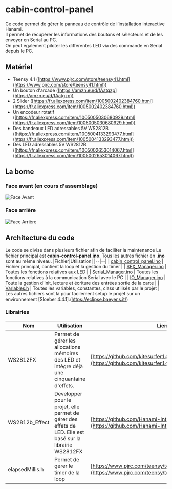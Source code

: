 # cabin-control-panel
Ce code permet de gérer le panneau de contrôle de l’installation interactive Hanami.  
Il permet de récupérer les informations des boutons et sélecteurs et de les envoyer en Serial au PC.  
On peut également piloter les différentes LED via des commande en Serial depuis le PC.
## Matériel
 - Teensy 4.1 ([https://www.pjrc.com/store/teensy41.html](https://www.pjrc.com/store/teensy41.html))
 - Un bouton d'arcade ([https://amzn.eu/d/fAatgzp](https://amzn.eu/d/fAatgzp))
 - 2 Slider ([https://fr.aliexpress.com/item/1005002402384760.html](https://fr.aliexpress.com/item/1005002402384760.html))
 - Un encodeur rotatif ([https://fr.aliexpress.com/item/1005005030680929.html](https://fr.aliexpress.com/item/1005005030680929.html))
 - Des bandeaux LED adressables 5V WS2812B ([https://fr.aliexpress.com/item/1005004133293477.html](https://fr.aliexpress.com/item/1005004133293477.html))
 - Des LED adressables 5V WS2812B ([https://fr.aliexpress.com/item/1005002653014067.html](https://fr.aliexpress.com/item/1005002653014067.html))
## La borne
### Face avant (en cours d'assemblage)
![Face Avant](https://ben-le-pirate.guerande-official.fr/control-panel-face.jpg)
### Face arrière
![Face Arrière](https://ben-le-pirate.guerande-official.fr/control-panel-back.jpg)
## Architecture du code
Le code se divise dans plusieurs fichier afin de faciliter la maintenance
Le fichier principal est **cabin-control-panel.ino**.
Tous les autres fichier en **.ino** sont au même niveau.
|Fichier|Utilisation|
|--|--|
| [cabin_control_panel.ino](https://github.com/Hanami-Interactivity/cabin-control-panel/blob/main/cabin_control_panel.ino "cabin_control_panel.ino") | Fichier principal, contient la loop et la gestion du timer |
| [SFX_Manager.ino](https://github.com/Hanami-Interactivity/cabin-control-panel/blob/main/SFX_Manager.ino "SFX_Manager.ino") | Toutes les fonctions relatives aux LED |
| [Serial_Manager.ino](https://github.com/Hanami-Interactivity/cabin-control-panel/blob/main/Serial_Manager.ino "Serial_Manager.ino") | Toutes les fonctions relatives à la communication Serial avec le PC |
| [IO_Manager.ino](https://github.com/Hanami-Interactivity/cabin-control-panel/blob/main/IO_Manager.ino "IO_Manager.ino") | Toute la gestion d'init, lecture et écriture des entrées sortie de la carte |
| [Variables.h](https://github.com/Hanami-Interactivity/cabin-control-panel/blob/main/Variables.h "Variables.h") | Toutes les variables, constantes, class utilisés par le projet |
Les autres fichiers sont là pour facilement setup le projet sur un environnement [Sloeber 4.4.1].(https://eclipse.baeyens.it/)
### Librairies 
| Nom | Utilisation | Lien|
|--|--|--|
| WS2812FX | Permet de gérer les allocations mémoires des LED et intègre déjà une cinquantaine d'effets. | [https://github.com/kitesurfer1404/WS2812FX](https://github.com/kitesurfer1404/WS2812FX) |
| WS2812b_Effect | Developper pour le projet, elle permet de gérer des effets de LED. Elle est basé sur la librairie WS2812FX | [https://github.com/Hanami-Interactivity/WS2812b_Effect](https://github.com/Hanami-Interactivity/WS2812b_Effect) |
| elapsedMillis.h | Permet de gérer le timer de la loop | [https://www.pjrc.com/teensy/td_timing_elaspedMillis.html](https://www.pjrc.com/teensy/td_timing_elaspedMillis.html) |



